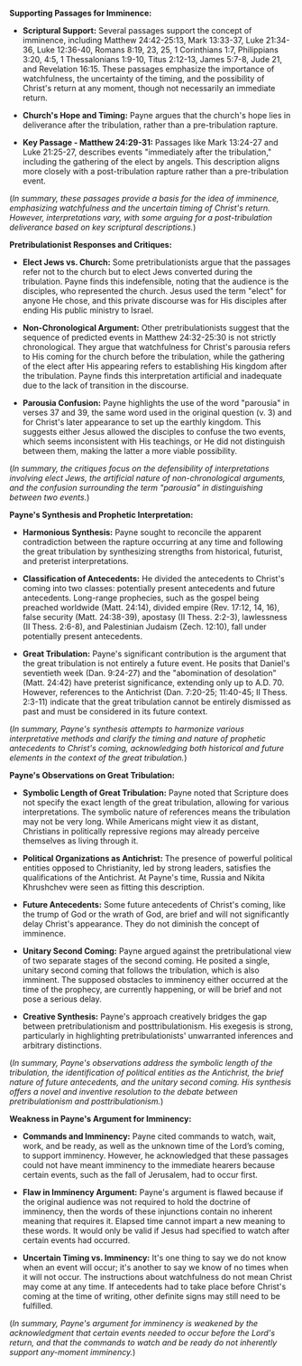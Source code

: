 **Supporting Passages for Imminence:**

- **Scriptural Support:** Several passages support the concept of imminence, including Matthew 24:42-25:13, Mark 13:33-37, Luke 21:34-36, Luke 12:36-40, Romans 8:19, 23, 25, 1 Corinthians 1:7, Philippians 3:20, 4:5, 1 Thessalonians 1:9-10, Titus 2:12-13, James 5:7-8, Jude 21, and Revelation 16:15. These passages emphasize the importance of watchfulness, the uncertainty of the timing, and the possibility of Christ's return at any moment, though not necessarily an immediate return.

- **Church's Hope and Timing:** Payne argues that the church's hope lies in deliverance after the tribulation, rather than a pre-tribulation rapture. 

- **Key Passage - Matthew 24:29-31:** Passages like Mark 13:24-27 and Luke 21:25-27, describes events "immediately after the tribulation," including the gathering of the elect by angels. This description aligns more closely with a post-tribulation rapture rather than a pre-tribulation event.

(_In summary, these passages provide a basis for the idea of imminence, emphasizing watchfulness and the uncertain timing of Christ's return. However, interpretations vary, with some arguing for a post-tribulation deliverance based on key scriptural descriptions._)


**Pretribulationist Responses and Critiques:**

- **Elect Jews vs. Church:** Some pretribulationists argue that the passages refer not to the church but to elect Jews converted during the tribulation. Payne finds this indefensible, noting that the audience is the disciples, who represented the church. Jesus used the term "elect" for anyone He chose, and this private discourse was for His disciples after ending His public ministry to Israel.

- **Non-Chronological Argument:** Other pretribulationists suggest that the sequence of predicted events in Matthew 24:32-25:30 is not strictly chronological. They argue that watchfulness for Christ's parousia refers to His coming for the church before the tribulation, while the gathering of the elect after His appearing refers to establishing His kingdom after the tribulation. Payne finds this interpretation artificial and inadequate due to the lack of transition in the discourse.

- **Parousia Confusion:** Payne highlights the use of the word "parousia" in verses 37 and 39, the same word used in the original question (v. 3) and for Christ's later appearance to set up the earthly kingdom. This suggests either Jesus allowed the disciples to confuse the two events, which seems inconsistent with His teachings, or He did not distinguish between them, making the latter a more viable possibility.

(_In summary, the critiques focus on the defensibility of interpretations involving elect Jews, the artificial nature of non-chronological arguments, and the confusion surrounding the term "parousia" in distinguishing between two events._)


**Payne's Synthesis and Prophetic Interpretation:**

- **Harmonious Synthesis:** Payne sought to reconcile the apparent contradiction between the rapture occurring at any time and following the great tribulation by synthesizing strengths from historical, futurist, and preterist interpretations. 

- **Classification of Antecedents:** He divided the antecedents to Christ's coming into two classes: potentially present antecedents and future antecedents. Long-range prophecies, such as the gospel being preached worldwide (Matt. 24:14), divided empire (Rev. 17:12, 14, 16), false security (Matt. 24:38-39), apostasy (II Thess. 2:2-3), lawlessness (II Thess. 2:6-8), and Palestinian Judaism (Zech. 12:10), fall under potentially present antecedents.

- **Great Tribulation:** Payne's significant contribution is the argument that the great tribulation is not entirely a future event. He posits that Daniel's seventieth week (Dan. 9:24-27) and the "abomination of desolation" (Matt. 24:42) have preterist significance, extending only up to A.D. 70. However, references to the Antichrist (Dan. 7:20-25; 11:40-45; II Thess. 2:3-11) indicate that the great tribulation cannot be entirely dismissed as past and must be considered in its future context.

(_In summary, Payne's synthesis attempts to harmonize various interpretative methods and clarify the timing and nature of prophetic antecedents to Christ's coming, acknowledging both historical and future elements in the context of the great tribulation._)


**Payne's Observations on Great Tribulation:**

- **Symbolic Length of Great Tribulation:** Payne noted that Scripture does not specify the exact length of the great tribulation, allowing for various interpretations. The symbolic nature of references means the tribulation may not be very long. While Americans might view it as distant, Christians in politically repressive regions may already perceive themselves as living through it.

- **Political Organizations as Antichrist:** The presence of powerful political entities opposed to Christianity, led by strong leaders, satisfies the qualifications of the Antichrist. At Payne's time, Russia and Nikita Khrushchev were seen as fitting this description.

- **Future Antecedents:** Some future antecedents of Christ's coming, like the trump of God or the wrath of God, are brief and will not significantly delay Christ's appearance. They do not diminish the concept of imminence.

- **Unitary Second Coming:** Payne argued against the pretribulational view of two separate stages of the second coming. He posited a single, unitary second coming that follows the tribulation, which is also imminent. The supposed obstacles to imminency either occurred at the time of the prophecy, are currently happening, or will be brief and not pose a serious delay.

- **Creative Synthesis:** Payne's approach creatively bridges the gap between pretribulationism and posttribulationism. His exegesis is strong, particularly in highlighting pretribulationists' unwarranted inferences and arbitrary distinctions.

(_In summary, Payne's observations address the symbolic length of the tribulation, the identification of political entities as the Antichrist, the brief nature of future antecedents, and the unitary second coming. His synthesis offers a novel and inventive resolution to the debate between pretribulationism and posttribulationism._)

**Weakness in Payne's Argument for Imminency:**

- **Commands and Imminency:** Payne cited commands to watch, wait, work, and be ready, as well as the unknown time of the Lord’s coming, to support imminency. However, he acknowledged that these passages could not have meant imminency to the immediate hearers because certain events, such as the fall of Jerusalem, had to occur first.

- **Flaw in Imminency Argument:** Payne's argument is flawed because if the original audience was not required to hold the doctrine of imminency, then the words of these injunctions contain no inherent meaning that requires it. Elapsed time cannot impart a new meaning to these words. It would only be valid if Jesus had specified to watch after certain events had occurred.

- **Uncertain Timing vs. Imminency:** It's one thing to say we do not know when an event will occur; it's another to say we know of no times when it will not occur. The instructions about watchfulness do not mean Christ may come at any time. If antecedents had to take place before Christ's coming at the time of writing, other definite signs may still need to be fulfilled.

(_In summary, Payne's argument for imminency is weakened by the acknowledgment that certain events needed to occur before the Lord's return, and that the commands to watch and be ready do not inherently support any-moment imminency._)